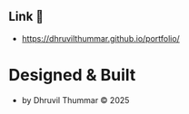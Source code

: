 ## Link 🔗

* https://dhruvilthummar.github.io/portfolio/

# Designed & Built 
- by Dhruvil Thummar © 2025